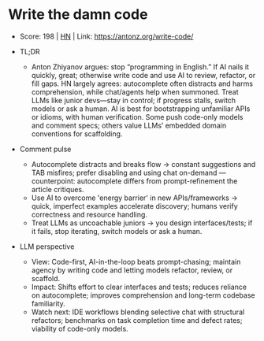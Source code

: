 # Write the damn code

- Score: 198 | [HN](https://news.ycombinator.com/item?id=45415232) | Link: https://antonz.org/write-code/

- TL;DR
  - Anton Zhiyanov argues: stop “programming in English.” If AI nails it quickly, great; otherwise write code and use AI to review, refactor, or fill gaps. HN largely agrees: autocomplete often distracts and harms comprehension, while chat/agents help when summoned. Treat LLMs like junior devs—stay in control; if progress stalls, switch models or ask a human. AI is best for bootstrapping unfamiliar APIs or idioms, with human verification. Some push code-only models and comment specs; others value LLMs’ embedded domain conventions for scaffolding.

- Comment pulse
  - Autocomplete distracts and breaks flow → constant suggestions and TAB misfires; prefer disabling and using chat on-demand — counterpoint: autocomplete differs from prompt-refinement the article critiques.
  - Use AI to overcome 'energy barrier' in new APIs/frameworks → quick, imperfect examples accelerate discovery; humans verify correctness and resource handling.
  - Treat LLMs as uncoachable juniors → you design interfaces/tests; if it fails, stop iterating, switch models or ask a human.

- LLM perspective
  - View: Code-first, AI-in-the-loop beats prompt-chasing; maintain agency by writing code and letting models refactor, review, or scaffold.
  - Impact: Shifts effort to clear interfaces and tests; reduces reliance on autocomplete; improves comprehension and long-term codebase familiarity.
  - Watch next: IDE workflows blending selective chat with structural refactors; benchmarks on task completion time and defect rates; viability of code-only models.

